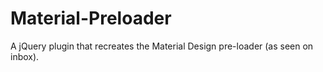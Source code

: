 Material-Preloader
==================

A jQuery plugin that recreates the Material Design pre-loader (as seen on inbox).
